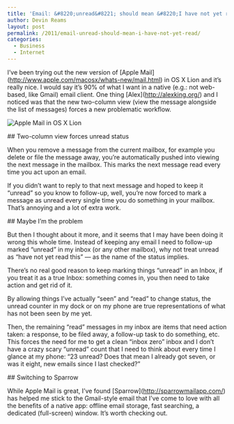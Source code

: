 ```yaml
---
title: 'Email: &#8220;unread&#8221; should mean &#8220;I have not yet read&#8221;'
author: Devin Reams
layout: post
permalink: /2011/email-unread-should-mean-i-have-not-yet-read/
categories:
  - Business
  - Internet
---
```

I&#8217;ve been trying out the new version of \[Apple Mail\](http://www.apple.com/macosx/whats-new/mail.html) in OS X Lion and it&#8217;s really nice. I would say it&#8217;s 90% of what I want in a native (e.g.: not web-based, like Gmail) email client. One thing \[Alex\](http://alexking.org/) and I noticed was that the new two-column view (view the message alongside the list of messages) forces a new problematic workflow.

<img src="https://devin.reams.me/wp/wp-content/uploads/2011/07/Ju6F.Screen-shot-2011-08-04-at-08-46-29.png" class="aligncenter" alt="Apple Mail in OS X Lion" />

\## Two-column view forces unread status

When you remove a message from the current mailbox, for example you delete or file the message away, you&#8217;re automatically pushed into viewing the next message in the mailbox. This marks the next message read every time you act upon an email.

If you didn&#8217;t want to reply to that next message and hoped to keep it &#8220;unread&#8221; so you know to follow-up, well, you&#8217;re now forced to mark a message as unread every single time you do something in your mailbox. That&#8217;s annoying and a lot of extra work.

\## Maybe I&#8217;m the problem

But then I thought about it more, and it seems that I may have been doing it wrong this whole time. Instead of keeping any email I need to follow-up marked &#8220;unread&#8221; in my inbox (or any other mailbox), why not treat unread as &#8220;have not yet read this&#8221; — as the name of the status implies.

There&#8217;s no real good reason to keep marking things &#8220;unread&#8221; in an Inbox, if you treat it as a true Inbox: something comes in, you then need to take action and get rid of it.

By allowing things I&#8217;ve actually &#8220;seen&#8221; and &#8220;read&#8221; to change status, the unread counter in my dock or on my phone are true representations of what has not been seen by me yet.

Then, the remaining &#8220;read&#8221; messages in my inbox are items that need action taken: a response, to be filed away, a follow-up task to do something, etc. This forces the need for me to get a clean &#8220;inbox zero&#8221; inbox and I don&#8217;t have a crazy scary &#8220;unread&#8221; count that I need to think about every time I glance at my phone: &#8220;23 unread? Does that mean I already got seven, or was it eight, new emails since I last checked?&#8221;

\## Switching to Sparrow

While Apple Mail is great, I&#8217;ve found \[Sparrow\](http://sparrowmailapp.com/) has helped me stick to the Gmail-style email that I&#8217;ve come to love with all the benefits of a native app: offline email storage, fast searching, a dedicated (full-screen) window. It&#8217;s worth checking out.